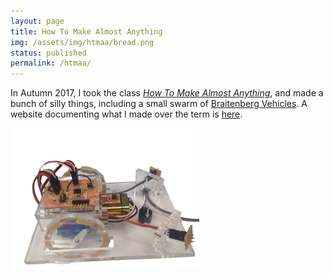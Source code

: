 ```yaml
---
layout: page
title: How To Make Almost Anything
img: /assets/img/htmaa/bread.png
status: published
permalink: /htmaa/
---
```


In Autumn 2017, I took the class [*How To Make Almost Anything*](http://fab.cba.mit.edu/classes/863.17/), and made a bunch of silly things, including a small swarm of [Braitenberg Vehicles](https://en.wikipedia.org/wiki/Braitenberg_vehicle). A website documenting what I made over the term is [here](http://fab.cba.mit.edu/classes/863.17/CBA/people/agnes/index.html). 

<img src="/assets/img/htmaa/final-bot.jpg" width="60%" />
<!-- <img src="/assets/img/htmaa/bread.png" width="60%" />
<img src="/assets/img/htmaa/rietveld.JPG" width="60%" />
<img src="/assets/img/htmaa/diffline_vol1.png" width="50%" /> -->
